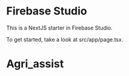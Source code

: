 # Firebase Studio

This is a NextJS starter in Firebase Studio.

To get started, take a look at src/app/page.tsx.
# Agri_assist

